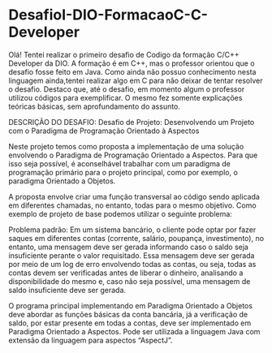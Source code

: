 # DesafioI-DIO-FormacaoC-C-Developer

Olá! Tentei realizar o primeiro desafio de Codigo da formação C/C++ Developer da DIO. A formação é em C++, mas o professor orientou que o desafio fosse feito em Java. Como ainda não possuo conhecimento nesta linguagem ainda,tentei realizar algo em C para não deixar de 
tentar resolver o desafio.
Destaco que, até o desafio, em momento algum o professor utilizou códigos para exemplificar. O mesmo fez somente explicações teóricas básicas, sem aprofundamento do assunto.

DESCRIÇÃO DO DESAFIO:
Desafio de Projeto: Desenvolvendo um Projeto com o Paradigma de Programação Orientado à Aspectos

Neste projeto temos como proposta a implementação de uma solução envolvendo o Paradigma de Programação Orientado a Aspectos. Para que isso seja possível, é aconselhável trabalhar com um paradigma de programação primário para o projeto principal, como por exemplo, o paradigma Orientado a Objetos.

A proposta envolve criar uma função transversal ao código sendo aplicada em diferentes chamadas, no entanto, todas para o mesmo objetivo. Como exemplo de projeto de base podemos utilizar o seguinte problema:

Problema padrão: Em um sistema bancário, o cliente pode optar por fazer saques em diferentes contas (corrente, salário, poupança, investimento), no entanto, uma mensagem deve ser gerada informando caso o saldo seja insuficiente perante o valor requisitado. Essa mensagem deve ser gerada por meio de um log de erro envolvendo todas as contas, ou seja, todas as contas devem ser verificadas antes de liberar o dinheiro, analisando a disponibilidade do mesmo e, caso não seja possível, uma mensagem de saldo insuficiente deve ser gerada.

O programa principal implementando em Paradigma Orientado a Objetos deve abordar as funções básicas da conta bancária, já a verificação de saldo, por estar presente em todas a contas, deve ser implementado em Paradigma Orientado a Aspectos. Pode ser utilizada a linguagem Java com extensão da linguagem para aspectos “AspectJ”.


